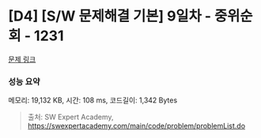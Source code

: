 # [D4] [S/W 문제해결 기본] 9일차 - 중위순회 - 1231 

[문제 링크](https://swexpertacademy.com/main/code/problem/problemDetail.do?contestProbId=AV140YnqAIECFAYD) 

### 성능 요약

메모리: 19,132 KB, 시간: 108 ms, 코드길이: 1,342 Bytes



> 출처: SW Expert Academy, https://swexpertacademy.com/main/code/problem/problemList.do